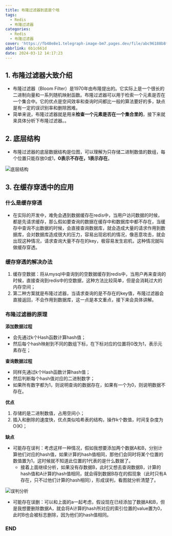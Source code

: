 ```yaml
---
title: 布隆过滤器到底是个啥
tags:
  - Redis
  - 布隆过滤器
categories:
  - Redis
  - 布隆过滤器
cover: 'https://fb48e8e1.telegraph-image-bm7.pages.dev/file/abc96188b8f140b7ef62d.png'
abbrlink: 6b1c661d
date: 2024-03-12 14:17:23
---
```

## 1. 布隆过滤器大致介绍

- 布隆过滤器（Bloom Filter）是1970年由布隆提出的。它实际上是一个很长的二进制向量和一系列随机映射函数。布隆过滤器可以用于检索一个元素是否在一个集合中。它的优点是空间效率和查询时间都比一般的算法要好的多，缺点是有一定的误识别率和删除困难。
- 简单来说，布隆过滤器就是用来**检查一个元素是否在一个集合里的**，接下来就来具体分析下布隆过滤器。。

## 2. 底层结构

- 布隆过滤器的底层数据结构是位图，可以理解为只存储二进制数值的数组，每个位置只能存放0或1，**0表示不存在，1表示存在**。

![底层结构](https://fb48e8e1.telegraph-image-bm7.pages.dev/file/da3dc257ca58012c82f60.png)

## 3. 在缓存穿透中的应用

### 什么是缓存穿透

- 在实际的开发中，难免会遇到数据缓存在redis中，当用户访问数据的时候，都是先请求缓存，那么假如要查询的数据在缓存中和数据库中都不存在，当缓存中查询不出数据的时候，会直接查询数据库，就会造成大量的请求作用到数据库，会对数据库造成很大的压力，容易出现宕机的情况，像恶意攻击，就会出现这种情况，请求查询大量不存在的key，极容易发生宕机，这种情况就叫做缓存穿透。

### 缓存穿透的解决办法

1. 缓存空数据：将从mysql中查询到的空数据缓存到redis中，当用户再来查询的时候，直接查询到redis中的空数据，这种方法比较简单，但是会消耗过大的内存空间；
2. 第二种方案就是布隆过滤器，当请求查询的是不存在的key值，布隆过滤器会直接返回，不会作用到数据库，这一点是本文重点，接下来会具体讲解。

### 布隆过滤器的原理

**添加数据过程**

- 会先通过k个Hash函数计算hash值；
- 然后每个hash映射到不同的数组下标，在下标对应的位置将0改为1，表示元素存在；

**查询数据过程**

- 同样先通过k个Hash函数计算hash值；
- 然后判断每个hash值对应的二进制数字；
- 如果所有数字都为1，则说明查询的数据存在，如果有一个为0，则说明数据不存在。

**优点**

1. 存储的是二进制数值，占用空间小；
2. 插入和删除的速度快，优点类似哈希表的结构，操作k个数值，时间复杂度为O(K)；

**缺点**

- 可能存在误判：考虑这样一种情况，假如我想要添加两个数据A和B，分别计算他们对应的hash值，如果计算的hash值相同，那他们会同时将某个位置的数值置为1，这时候就不知道此位置的1代表的是什么数据了。
  - 接着上面继续分析，如果没有存数据B，此时又想去查询数据B，计算的hash值和A计算的hash值相同，就会得到数据B存在的假现象（此时只有A存在，只不过他们计算的hash相同），形成误判，看图就分析清楚了。

![误判分析](https://fb48e8e1.telegraph-image-bm7.pages.dev/file/0b287b2562ba0eb7c294d.png)

- 可能存在误删：可以和上面的a一起考虑，假设现在已经添加了数据A和B，但是我想要删除数据A，就会将A计算的hash所对应的索引位置的value置为0，此时B也会被标志删除，因为他们的hash值相同。

### END

